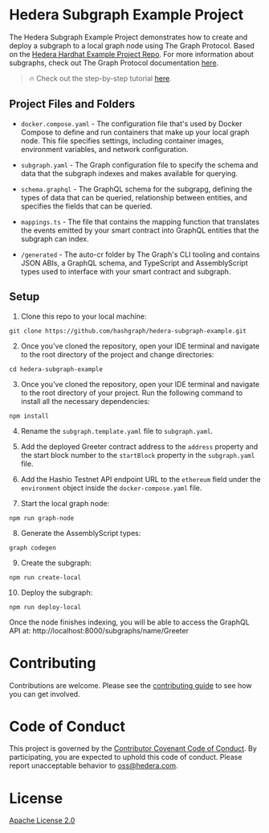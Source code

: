 # Hedera Subgraph Example Project

The Hedera Subgraph Example Project demonstrates how to create and deploy a subgraph to a local graph node using The Graph Protocol. Based on the [Hedera Hardhat Example Project Repo](https://github.com/hashgraph/hedera-hardhat-example-project). For more information about subgraphs, check out The Graph Protocol documentation [here](https://thegraph.com/docs).

> :fire: Check out the step-by-step tutorial [here](https://docs.hedera.com/hedera/tutorials/smart-contracts/deploy-a-subgraph-using-the-graph).

## Project Files and Folders

- `docker.compose.yaml` - The configuration file that's used by Docker Compose to define and run containers that make up your local graph node. This file specifies settings, including container images, environment variables, and network configuration.

- `subgraph.yaml` - The Graph configuration file to specify the schema and data that the subgraph indexes and makes available for querying.

- `schema.graphql` - The GraphQL schema for the subgrapg, defining the types of data that can be queried, relationship between entities, and specifies the fields that can be queried.

- `mappings.ts` - The file that contains the mapping function that translates the events emitted by your smart contract into GraphQL entities that the subgraph can index.

- `/generated` - The auto-cr folder by The Graph's CLI tooling and contains JSON ABIs, a GraphQL schema, and TypeScript and AssemblyScript types used to interface with your smart contract and subgraph.

## Setup

1. Clone this repo to your local machine:

```shell
git clone https://github.com/hashgraph/hedera-subgraph-example.git
```

2. Once you've cloned the repository, open your IDE terminal and navigate to the root directory of the project and change directories:

```shell
cd hedera-subgraph-example
```

3. Once you've cloned the repository, open your IDE terminal and navigate to the root directory of your project. Run the following command to install all the necessary dependencies:

```shell
npm install
```

4. Rename the `subgraph.template.yaml` file to `subgraph.yaml`.

5. Add the deployed Greeter contract address to the `address` property and the start block number to the `startBlock` property in the `subgraph.yaml` file.

6. Add the Hashio Testnet API endpoint URL to the `ethereum` field under the `environment` object inside the `docker-compose.yaml` file.

7. Start the local graph node:

```shell
npm run graph-node
```

8. Generate the AssemblyScript types:

```shell
graph codegen
```

9. Create the subgraph:

```shell
npm run create-local
```

10. Deploy the subgraph:

```
npm run deploy-local
```

Once the node finishes indexing, you will be able to access the GraphQL API at: http://localhost:8000/subgraphs/name/Greeter

# Contributing

Contributions are welcome. Please see the
[contributing guide](https://github.com/hashgraph/.github/blob/main/CONTRIBUTING.md)
to see how you can get involved.

# Code of Conduct

This project is governed by the
[Contributor Covenant Code of Conduct](https://github.com/hashgraph/.github/blob/main/CODE_OF_CONDUCT.md). By
participating, you are expected to uphold this code of conduct. Please report unacceptable behavior
to [oss@hedera.com](mailto:oss@hedera.com).

# License

[Apache License 2.0](LICENSE)

